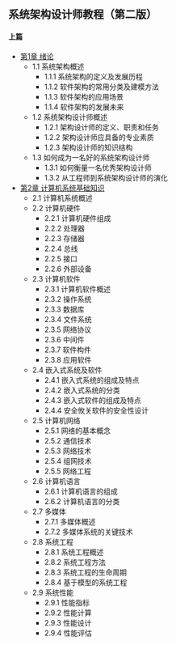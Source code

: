 ## 系统架构设计师教程（第二版）
#### 上篇
- [第1章 绪论](chapter1.md)
	- 1.1 系统架构概述
		- 1.1.1 系统架构的定义及发展历程
		- 1.1.2 软件架构的常用分类及建模方法
		- 1.1.3 软件架构的应用场景
		- 1.1.4 软件架构的发展未来
	- 1.2 系统架构设计师概述
		- 1.2.1 架构设计师的定义、职责和任务
		- 1.2.2 架构设计师应具备的专业素质
		- 1.2.3 架构设计师的知识结构
	- 1.3 如何成为一名好的系统架构设计师
		- 1.3.1 如何衡量一名优秀架构设计师
		- 1.3.2 从工程师到系统架构设计师的演化
- [第2章 计算机系统基础知识](chapter2.md)
	- 2.1 计算机系统概述
	- 2.2 计算机硬件
		- 2.2.1 计算机硬件组成
		- 2.2.2 处理器
		- 2.2.3 存储器
		- 2.2.4 总线
		- 2.2.5 接口
		- 2.2.6 外部设备
	- 2.3 计算机软件
		- 2.3.1 计算机软件概述
		- 2.3.2 操作系统
		- 2.3.3 数据库
		- 2.3.4 文件系统
		- 2.3.5 网络协议
		- 2.3.6 中间件
		- 2.3.7 软件构件
		- 2.3.8 应用软件
	- 2.4 嵌入式系统及软件
		- 2.4.1 嵌入式系统的组成及特点
		- 2.4.2 嵌入式系统的分类
		- 2.4.3 嵌入式软件的组成及特点
		- 2.4.4 安全攸关软件的安全性设计
	- 2.5 计算机网络
		- 2.5.1 网络的基本概念
		- 2.5.2 通信技术
		- 2.5.3 网络技术
		- 2.5.4 组网技术
		- 2.5.5 网络工程
	- 2.6 计算机语言
		- 2.6.1 计算机语言的组成
		- 2.6.2 计算机语言的分类
	- 2.7 多媒体
		- 2.7.1 多媒体概述
		- 2.7.2 多媒体系统的关键技术
	- 2.8 系统工程
		- 2.8.1 系统工程概述
		- 2.8.2 系统工程方法
		- 2.8.3 系统工程的生命周期
		- 2.8.4 基于模型的系统工程
	- 2.9 系统性能
		- 2.9.1 性能指标
		- 2.9.2 性能计算
		- 2.9.3 性能设计
		- 2.9.4 性能评估